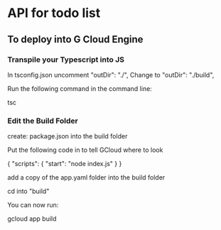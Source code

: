 # API for todo list

## To deploy into G Cloud Engine

### Transpile your Typescript into JS

In tsconfig.json uncomment "outDir": "./", Change to "outDir": "./build",

Run the following command in the command line:

tsc

### Edit the Build Folder

create: package.json into the build folder

Put the following code in to tell GCloud where to look

{
"scripts": {
"start": "node index.js"
}
}

add a copy of the app.yaml folder into the build folder

cd into "build"

You can now run:

gcloud app build
